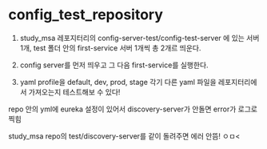 # config_test_repository


1. study_msa 레포지터리의 config-server-test/config-test-server 에 있는 서버 1개, test 폴더 안의 first-service 서버 1개씩 총 2개르 띄운다.

2. config server를 먼저 띄우고 그 다음 first-service를 실행한다.

3. yaml profile을 default, dev, prod, stage 각기 다른 yaml 파일을 레포지터리에서 가져오는지 테스트해보 수 있다!


repo 안의 yml에 eureka 설정이 있어서 discovery-server가 안돌면 error가 로그로 찍힘

study_msa repo의 test/discovery-server를 같이 돌려주면 에러 안뜸! ㅇㅁ<
